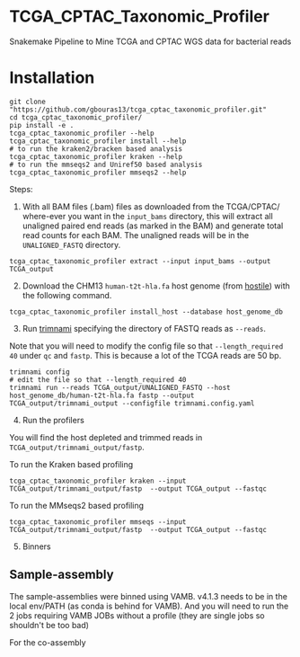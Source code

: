 # TCGA_CPTAC_Taxonomic_Profiler

Snakemake Pipeline to Mine TCGA and CPTAC WGS data for bacterial reads


Installation
=========

```
git clone "https://github.com/gbouras13/tcga_cptac_taxonomic_profiler.git"
cd tcga_cptac_taxonomic_profiler/
pip install -e .
tcga_cptac_taxonomic_profiler --help
tcga_cptac_taxonomic_profiler install --help
# to run the kraken2/bracken based analysis
tcga_cptac_taxonomic_profiler kraken --help
# to run the mmseqs2 and Uniref50 based analysis
tcga_cptac_taxonomic_profiler mmseqs2 --help
```

Steps:


1. With all BAM files (.bam) files as downloaded from the TCGA/CPTAC/ where-ever you want in the `input_bams` directory, this will extract all unaligned paired end reads (as marked in the BAM) and generate total read counts for each BAM. The unaligned reads will be in the `UNALIGNED_FASTQ` directory.

```
tcga_cptac_taxonomic_profiler extract --input input_bams --output TCGA_output 
```

2. Download the CHM13 `human-t2t-hla.fa` host genome (from [hostile](https://github.com/bede/hostile)) with the following command.

```
tcga_cptac_taxonomic_profiler install_host --database host_genome_db
```

3. Run [trimnami](https://github.com/beardymcjohnface/Trimnami) specifying the directory of FASTQ reads as `--reads`.

Note that you will need to modify the config file so that `--length_required 40` under `qc` and `fastp`. This is because a lot of the TCGA reads are 50 bp.

```
trimnami config
# edit the file so that --length_required 40
trimnami run --reads TCGA_output/UNALIGNED_FASTQ --host host_genome_db/human-t2t-hla.fa fastp --output TCGA_output/trimnami_output --configfile trimnami.config.yaml
```

4. Run the profilers

You will find the host depleted and trimmed reads in `TCGA_output/trimnami_output/fastp`.

To run the Kraken based profiling

```
tcga_cptac_taxonomic_profiler kraken --input TCGA_output/trimnami_output/fastp  --output TCGA_output --fastqc
```

To run the MMseqs2 based profiling

```
tcga_cptac_taxonomic_profiler mmseqs --input TCGA_output/trimnami_output/fastp  --output TCGA_output --fastqc
```

5. Binners 

## Sample-assembly

The sample-assemblies were binned using VAMB. v4.1.3 needs to be in the local env/PATH (as conda is behind for VAMB). And you will need to run the 2 jobs requiring VAMB JOBs without a profile (they are single jobs so shouldn't be too bad)



For the co-assembly